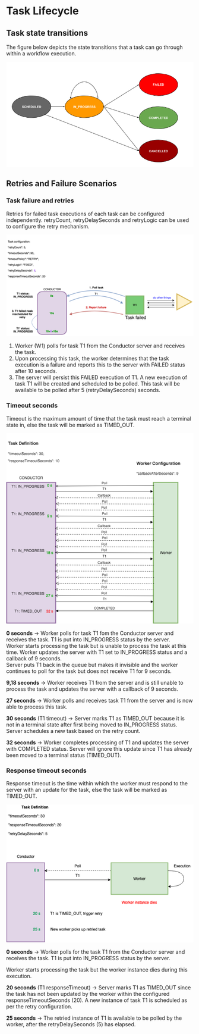 

# Task Lifecycle

## Task state transitions
The figure below depicts the state transitions that a task can go through within a workflow execution.

![Task_States](img/task_states.png)

## Retries and Failure Scenarios

### Task failure and retries
Retries for failed task executions of each task can be configured independently. retryCount, retryDelaySeconds and retryLogic can be used to configure the retry mechanism.

![Task Failure](img/TaskFailure.png)

1. Worker (W1) polls for task T1 from the Conductor server and receives the task.
2. Upon processing this task, the worker determines that the task execution is a failure and reports this to the server with FAILED status after 10 seconds.
3. The server will persist this FAILED execution of T1. A new execution of task T1 will be created and scheduled to be polled. This task will be available to be polled after 5 (retryDelaySeconds) seconds.


### Timeout seconds
Timeout is the maximum amount of time that the task must reach a terminal state in, else the task will be marked as TIMED_OUT.

![Task Timeout](img/TimeoutSeconds.png)

**0 seconds** -> Worker polls for task T1 fom the Conductor server and receives the task. T1 is put into IN_PROGRESS status by the server.  
Worker starts processing the task but is unable to process the task at this time. Worker updates the server with T1 set to IN_PROGRESS status and a callback of 9 seconds.  
Server puts T1 back in the queue but makes it invisible and the worker continues to poll for the task but does not receive T1 for 9 seconds.  

**9,18 seconds** -> Worker receives T1 from the server and is still unable to process the task and updates the server with a callback of 9 seconds.

**27 seconds** -> Worker polls and receives task T1 from the server and is now able to process this task.

**30 seconds** (T1 timeout) -> Server marks T1 as TIMED_OUT because it is not in a terminal state after first being moved to IN_PROGRESS status. Server schedules a new task based on the retry count.

**32 seconds** -> Worker completes processing of T1 and updates the server with COMPLETED status. Server will ignore this update since T1 has already been moved to a terminal status (TIMED_OUT).


### Response timeout seconds
Response timeout is the time within which the worker must respond to the server with an update for the task, else the task will be marked as TIMED_OUT.

![Response Timeout](img/ResponseTimeoutSeconds.png)

**0 seconds** -> Worker polls for the task T1 from the Conductor server and receives the task. T1 is put into IN_PROGRESS status by the server.

Worker starts processing the task but the worker instance dies during this execution.

**20 seconds** (T1 responseTimeout) -> Server marks T1 as TIMED_OUT since the task has not been updated by the worker within the configured responseTimeoutSeconds (20). A new instance of task T1 is scheduled as per the retry configuration.

**25 seconds** -> The retried instance of T1 is available to be polled by the worker, after the retryDelaySeconds (5) has elapsed.

